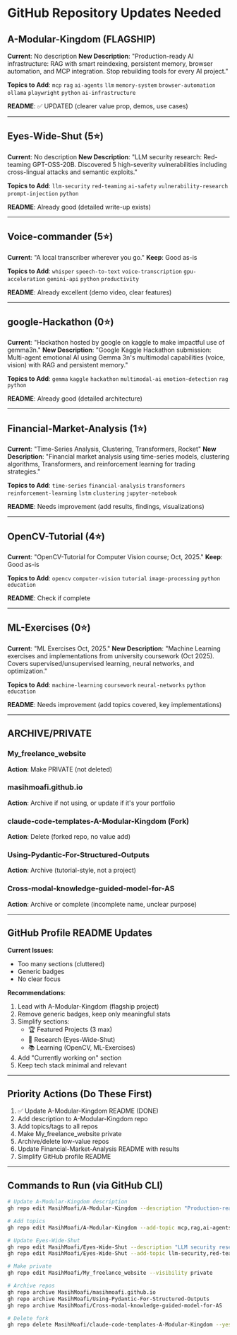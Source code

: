 # GitHub Repository Updates Needed

## A-Modular-Kingdom (FLAGSHIP)
**Current**: No description
**New Description**: "Production-ready AI infrastructure: RAG with smart reindexing, persistent memory, browser automation, and MCP integration. Stop rebuilding tools for every AI project."

**Topics to Add**: 
`mcp` `rag` `ai-agents` `llm` `memory-system` `browser-automation` `ollama` `playwright` `python` `ai-infrastructure`

**README**: ✅ UPDATED (clearer value prop, demos, use cases)

---

## Eyes-Wide-Shut (5⭐)
**Current**: No description
**New Description**: "LLM security research: Red-teaming GPT-OSS-20B. Discovered 5 high-severity vulnerabilities including cross-lingual attacks and semantic exploits."

**Topics to Add**:
`llm-security` `red-teaming` `ai-safety` `vulnerability-research` `prompt-injection` `python`

**README**: Already good (detailed write-up exists)

---

## Voice-commander (5⭐)
**Current**: "A local transcriber wherever you go."
**Keep**: Good as-is

**Topics to Add**:
`whisper` `speech-to-text` `voice-transcription` `gpu-acceleration` `gemini-api` `python` `productivity`

**README**: Already excellent (demo video, clear features)

---

## google-Hackathon (0⭐)
**Current**: "Hackathon hosted by google on kaggle to make impactful use of gemma3n."
**New Description**: "Google Kaggle Hackathon submission: Multi-agent emotional AI using Gemma 3n's multimodal capabilities (voice, vision) with RAG and persistent memory."

**Topics to Add**:
`gemma` `kaggle` `hackathon` `multimodal-ai` `emotion-detection` `rag` `python`

**README**: Already good (detailed architecture)

---

## Financial-Market-Analysis (1⭐)
**Current**: "Time-Series Analysis, Clustering, Transformers, Rocket"
**New Description**: "Financial market analysis using time-series models, clustering algorithms, Transformers, and reinforcement learning for trading strategies."

**Topics to Add**:
`time-series` `financial-analysis` `transformers` `reinforcement-learning` `lstm` `clustering` `jupyter-notebook`

**README**: Needs improvement (add results, findings, visualizations)

---

## OpenCV-Tutorial (4⭐)
**Current**: "OpenCV-Tutorial for Computer Vision course; Oct, 2025."
**Keep**: Good as-is

**Topics to Add**:
`opencv` `computer-vision` `tutorial` `image-processing` `python` `education`

**README**: Check if complete

---

## ML-Exercises (0⭐)
**Current**: "ML Exercises Oct, 2025."
**New Description**: "Machine Learning exercises and implementations from university coursework (Oct 2025). Covers supervised/unsupervised learning, neural networks, and optimization."

**Topics to Add**:
`machine-learning` `coursework` `neural-networks` `python` `education`

**README**: Needs improvement (add topics covered, key implementations)

---

## ARCHIVE/PRIVATE

### My_freelance_website
**Action**: Make PRIVATE (not deleted)

### masihmoafi.github.io
**Action**: Archive if not using, or update if it's your portfolio

### claude-code-templates-A-Modular-Kingdom (Fork)
**Action**: Delete (forked repo, no value add)

### Using-Pydantic-For-Structured-Outputs
**Action**: Archive (tutorial-style, not a project)

### Cross-modal-knowledge-guided-model-for-AS
**Action**: Archive or complete (incomplete name, unclear purpose)

---

## GitHub Profile README Updates

**Current Issues**:
- Too many sections (cluttered)
- Generic badges
- No clear focus

**Recommendations**:
1. Lead with A-Modular-Kingdom (flagship project)
2. Remove generic badges, keep only meaningful stats
3. Simplify sections:
   - 🏆 Featured Projects (3 max)
   - 🔬 Research (Eyes-Wide-Shut)
   - 📚 Learning (OpenCV, ML-Exercises)
4. Add "Currently working on" section
5. Keep tech stack minimal and relevant

---

## Priority Actions (Do These First)

1. ✅ Update A-Modular-Kingdom README (DONE)
2. Add description to A-Modular-Kingdom repo
3. Add topics/tags to all repos
4. Make My_freelance_website private
5. Archive/delete low-value repos
6. Update Financial-Market-Analysis README with results
7. Simplify GitHub profile README

---

## Commands to Run (via GitHub CLI)

```bash
# Update A-Modular-Kingdom description
gh repo edit MasihMoafi/A-Modular-Kingdom --description "Production-ready AI infrastructure: RAG with smart reindexing, persistent memory, browser automation, and MCP integration"

# Add topics
gh repo edit MasihMoafi/A-Modular-Kingdom --add-topic mcp,rag,ai-agents,llm,memory-system,browser-automation,ollama,playwright,python,ai-infrastructure

# Update Eyes-Wide-Shut
gh repo edit MasihMoafi/Eyes-Wide-Shut --description "LLM security research: Red-teaming GPT-OSS-20B. Discovered 5 high-severity vulnerabilities"
gh repo edit MasihMoafi/Eyes-Wide-Shut --add-topic llm-security,red-teaming,ai-safety,vulnerability-research,prompt-injection,python

# Make private
gh repo edit MasihMoafi/My_freelance_website --visibility private

# Archive repos
gh repo archive MasihMoafi/masihmoafi.github.io
gh repo archive MasihMoafi/Using-Pydantic-For-Structured-Outputs
gh repo archive MasihMoafi/Cross-modal-knowledge-guided-model-for-AS

# Delete fork
gh repo delete MasihMoafi/claude-code-templates-A-Modular-Kingdom --yes
```

